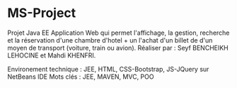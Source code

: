 # MS-Project
Projet Java EE 
Application Web qui permet l'affichage, la gestion, recherche et la réservation d'une chambre d'hotel + un l'achat d'un billet de d'un moyen de transport (voiture, train ou avion). 
Réaliser par : 
Seyf BENCHEIKH LEHOCINE et Mahdi KHENFRI. 

Environement technique : JEE, HTML, CSS-Bootstrap, JS-JQuery sur NetBeans IDE 
Mots clés : JEE, MAVEN, MVC, POO
